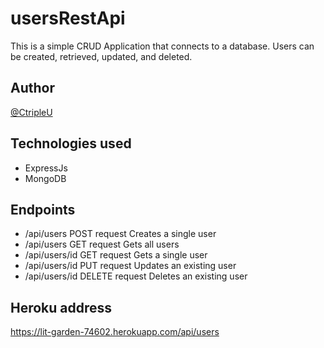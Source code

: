 # usersRestApi
This is a simple CRUD Application that connects to a database. Users can be created, retrieved, updated, and deleted.

## Author
[@CtripleU](https://github.com/TunrayoIlawole)

## Technologies used
- ExpressJs
- MongoDB

## Endpoints
- /api/users POST request Creates a single user
- /api/users GET request Gets all users
- /api/users/id GET request Gets a single user
- /api/users/id PUT request Updates an existing user
- /api/users/id DELETE request Deletes an existing user 


## Heroku address
https://lit-garden-74602.herokuapp.com/api/users

